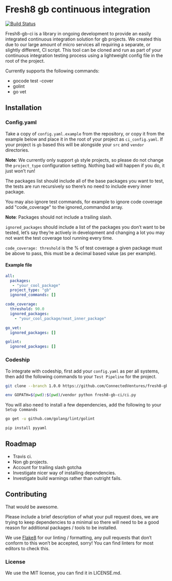 # Fresh8 gb continuous integration
[![Build Status](https://travis-ci.org/ConnectedVentures/fresh8-gb-ci.svg?branch=master)](https://travis-ci.org/ConnectedVentures/fresh8-gb-ci)

Fresh8-gb-ci is a library in ongoing development to provide an easily integrated continuous integration solution for gb projects. We created this due to our large amount of micro services all requiring a separate, or slightly different, CI script. This tool can be cloned and run as part of your continuous integration testing process using a lightweight config file in the root of the project.

Currently supports the following commands:

* gocode test -cover
* golint
* go vet

## Installation

### Config.yaml

Take a copy of `config.yaml.example` from the repository, or copy it from the example below and place it in the root of your project as `ci_config.yaml`. If your project is `gb` based this will be alongside your `src` and `vendor` directories.

**Note**: We currently only support `gb` style projects, so please do not change the `project_type` configuration setting. Nothing bad will happen if you do, it just won’t run!

The packages list should include all of the base packages you want to test, the tests are run recursively so there’s no need to include every inner package.

You may also ignore test commands, for example to ignore code coverage add "code_coverage" to the ignored_commandsd array.

**Note**: Packages should not include a trailing slash.

`ignored_packages` should include a list of the packages you don’t want to be tested, let’s say they’re actively in development and changing a lot you may not want the test coverage tool running every time.

`code_coverage: threshold` is the % of test coverage a given package must be above to pass, this must be a decimal based value (as per example).

#### Example file

```YAML
all:
  packages:
   - "your_cool_package"
  project_type: "gb"
  ignored_commands: []

code_coverage:
  threshold: 90.0
  ignored_packages:
    - "your_cool_package/neat_inner_package"

go_vet:
  ignored_packages: []

golint:
  ignored_packages: []

```

### Codeship

To integrate with codeship, first add your `config.yaml` as per all systems, then add the following commands to your `Test Pipeline` for the project.

```bash
git clone --branch 1.0.0 https://github.com/ConnectedVentures/fresh8-gb-ci

env GOPATH=$(pwd):$(pwd)/vendor python fresh8-gb-ci/ci.py
```

You will also need to install a few dependencies, add the following to your `Setup Commands`

```bash
go get -u github.com/golang/lint/golint

pip install pyyaml
```

## Roadmap

* Travis ci.
* Non gb projects.
* Account for trailing slash gotcha
* Investigate nicer way of installing dependencies.
* Investigate build warnings rather than outright fails.

## Contributing

That would be awesome.

Please include a brief description of what your pull request does, we are trying to keep dependencies to a minimal so there will need to be a good reason for additional packages / tools to be installed.

We use [Flake8](https://pypi.python.org/pypi/flake8) for our linting / formatting, any pull requests that don’t conform to this won’t be accepted, sorry! You can find linters for most editors to check this.

### License

We use the MIT license, you can find it in LICENSE.md.
